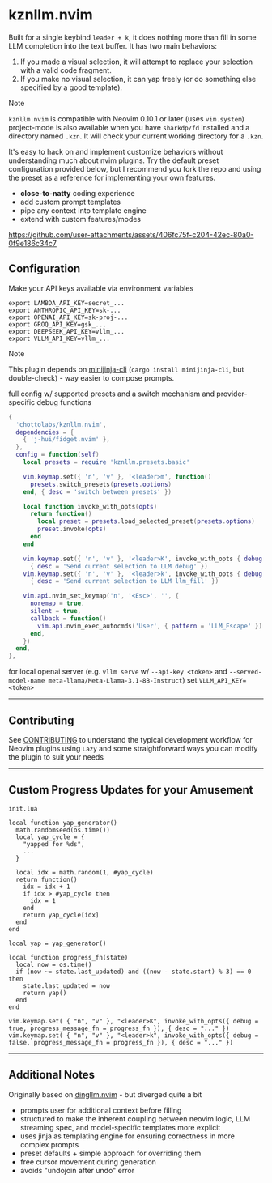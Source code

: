 # kznllm.nvim

Built for a single keybind `leader + k`, it does nothing more than fill in some LLM completion into the text buffer. It has two main behaviors:
1. If you made a visual selection, it will attempt to replace your selection with a valid code fragment. 
2. If you make no visual selection, it can yap freely (or do something else specified by a good template).

> [!NOTE]
> `kznllm.nvim` is compatible with Neovim 0.10.1 or later (uses `vim.system`)
> project-mode is also available when you have `sharkdp/fd` installed and a directory named `.kzn`. It will check your current working directory for a `.kzn`.

It's easy to hack on and implement customize behaviors without understanding much about nvim plugins. Try the default preset configuration provided below, but I recommend you fork the repo and using the preset as a reference for implementing your own features.

- **close-to-natty** coding experience
- add custom prompt templates
- pipe any context into template engine
- extend with custom features/modes

https://github.com/user-attachments/assets/406fc75f-c204-42ec-80a0-0f9e186c34c7

## Configuration

Make your API keys available via environment variables
```
export LAMBDA_API_KEY=secret_...
export ANTHROPIC_API_KEY=sk-...
export OPENAI_API_KEY=sk-proj-...
export GROQ_API_KEY=gsk_...
export DEEPSEEK_API_KEY=vllm_...
export VLLM_API_KEY=vllm_...
```

> [!NOTE]
> This plugin depends on [minijinja-cli](https://github.com/mitsuhiko/minijinja) (`cargo install minijinja-cli`, but double-check) - way easier to compose prompts.

full config w/ supported presets and a switch mechanism and provider-specific debug functions

```lua
{
  'chottolabs/kznllm.nvim',
  dependencies = {
    { 'j-hui/fidget.nvim' },
  },
  config = function(self)
    local presets = require 'kznllm.presets.basic'

    vim.keymap.set({ 'n', 'v' }, '<leader>m', function()
      presets.switch_presets(presets.options)
    end, { desc = 'switch between presets' })

    local function invoke_with_opts(opts)
      return function()
        local preset = presets.load_selected_preset(presets.options)
        preset.invoke(opts)
      end
    end

    vim.keymap.set({ 'n', 'v' }, '<leader>K', invoke_with_opts { debug = true },
      { desc = 'Send current selection to LLM debug' })
    vim.keymap.set({ 'n', 'v' }, '<leader>k', invoke_with_opts { debug = false },
      { desc = 'Send current selection to LLM llm_fill' })

    vim.api.nvim_set_keymap('n', '<Esc>', '', {
      noremap = true,
      silent = true,
      callback = function()
        vim.api.nvim_exec_autocmds('User', { pattern = 'LLM_Escape' })
      end,
    })
  end,
},
```

for local openai server (e.g. `vllm serve` w/ `--api-key <token>` and `--served-model-name meta-llama/Meta-Llama-3.1-8B-Instruct`) set `VLLM_API_KEY=<token>`

---

## Contributing

See [CONTRIBUTING](CONTRIBUTING.md) to understand the typical development workflow for Neovim plugins using `Lazy` and some straightforward ways you can modify the plugin to suit your needs

---

## Custom Progress Updates for your Amusement

`init.lua`
```
local function yap_generator()
  math.randomseed(os.time())
  local yap_cycle = {
    "yapped for %ds",
    ...
  }

  local idx = math.random(1, #yap_cycle)
  return function()
    idx = idx + 1
    if idx > #yap_cycle then
      idx = 1
    end
    return yap_cycle[idx]
  end
end

local yap = yap_generator()

local function progress_fn(state)
  local now = os.time()
  if (now ~= state.last_updated) and ((now - state.start) % 3) == 0 then
    state.last_updated = now
    return yap()
  end
end

vim.keymap.set( { "n", "v" }, "<leader>K", invoke_with_opts({ debug = true, progress_message_fn = progress_fn }), { desc = "..." })
vim.keymap.set( { "n", "v" }, "<leader>k", invoke_with_opts({ debug = false, progress_message_fn = progress_fn }), { desc = "..." })
```

---

## Additional Notes

Originally based on [dingllm.nvim](https://github.com/yacineMTB/dingllm.nvim) - but diverged quite a bit

- prompts user for additional context before filling
- structured to make the inherent coupling between neovim logic, LLM streaming spec, and model-specific templates more explicit
- uses jinja as templating engine for ensuring correctness in more complex prompts
- preset defaults + simple approach for overriding them
- free cursor movement during generation
- avoids "undojoin after undo" error
